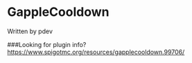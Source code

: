 # GappleCooldown
Written by pdev

###Looking for plugin info?
https://www.spigotmc.org/resources/gapplecooldown.99706/
